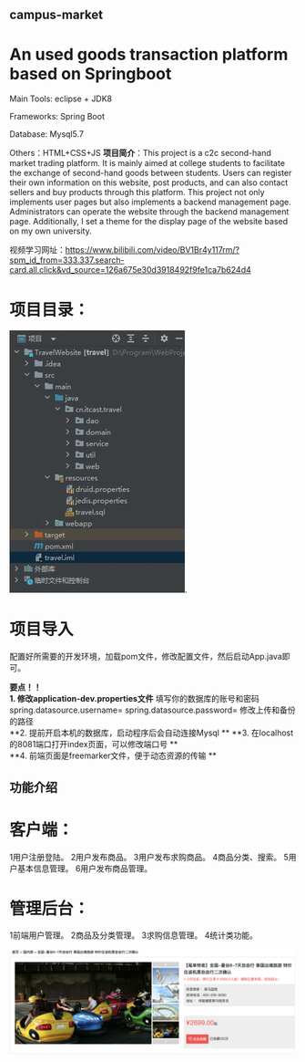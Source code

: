 ## campus-market
# An used goods transaction platform based on Springboot

Main Tools: eclipse + JDK8

Frameworks: Spring Boot

Database: Mysql5.7

Others：HTML+CSS+JS
**项目简介**：This project is a c2c second-hand market trading platform. It is mainly aimed at college students to facilitate the exchange of second-hand goods between students. Users can register their own information on this website, post products, and can also contact sellers and buy products through this platform. This project not only implements user pages but also implements a backend management page. Administrators can operate the website through the backend management page. Additionally, I set a theme for the display page of the website based on my own university.

视频学习网址：https://www.bilibili.com/video/BV1Br4y117rm/?spm_id_from=333.337.search-card.all.click&vd_source=126a675e30d3918492f9fe1ca7b624d4
# 项目目录：  
 ![Project Directory](https://github.com/JasonZhang0305/githubimg/blob/main/img/projectd.jpeg).   
  
# 项目导入
配置好所需要的开发环境，加载pom文件，修改配置文件，然后启动App.java即可。 

**要点！！**  
**1. 修改application-dev.properties文件**
填写你的数据库的账号和密码
spring.datasource.username=
spring.datasource.password=
修改上传和备份的路径  
**2. 提前开启本机的数据库，启动程序后会自动连接Mysql **
**3. 在localhost的8081端口打开index页面，可以修改端口号 **  
**4. 前端页面是freemarker文件，便于动态资源的传输 **  

## 功能介绍 
# 客户端：
1用户注册登陆。
2用户发布商品。
3用户发布求购商品。
4商品分类、搜索。
5用户基本信息管理。
6用户发布商品管理。

# 管理后台：
1前端用户管理。
2商品及分类管理。
3求购信息管理。
4统计类功能。

![Login](https://github.com/JasonZhang0305/githubimg/blob/main/img/collections.jpeg)  
  
 


